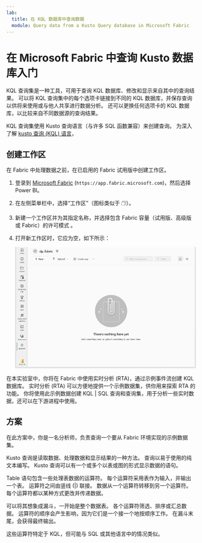 ```yaml
---
lab:
  title: 在 KQL 数据库中查询数据
  module: Query data from a Kusto Query database in Microsoft Fabric
---
```

# 在 Microsoft Fabric 中查询 Kusto 数据库入门
KQL 查询集是一种工具，可用于查询 KQL 数据库、修改和显示来自其中的查询结果。 可以将 KQL 查询集中的每个选项卡链接到不同的 KQL 数据库，并保存查询以供将来使用或与他人共享进行数据分析。 还可以更换任何选项卡的 KQL 数据库，以比较来自不同数据源的查询结果。

KQL 查询集使用 Kusto 查询语言（与许多 SQL 函数兼容）来创建查询。 为深入了解 [kusto 查询 (KQL) 语言](https://learn.microsoft.com/en-us/azure/data-explorer/kusto/query/?context=%2Ffabric%2Fcontext%2Fcontext)， 

## 创建工作区

在 Fabric 中处理数据之前，在已启用的 Fabric 试用版中创建工作区。

1. 登录到 [Microsoft Fabric](https://app.fabric.microsoft.com) (`https://app.fabric.microsoft.com`)，然后选择 Power BI。
2. 在左侧菜单栏中，选择“工作区”（图标类似于 &#128455;）。
3. 新建一个工作区并为其指定名称，并选择包含 Fabric 容量（试用版、高级版或 Fabric）的许可模式  。
4. 打开新工作区时，它应为空，如下所示：

    ![Power BI 中空工作区的屏幕截图。](./Images/new-workspace.png)

在本实验室中，你将在 Fabric 中使用实时分析 (RTA)，通过示例事件流创建 KQL 数据库。 实时分析 (RTA) 可以方便地提供一个示例数据集，供你用来探索 RTA 的功能。 你将使用此示例数据创建 KQL | SQL 查询和查询集，用于分析一些实时数据，还可以在下游进程中使用。


## 方案
在此方案中，你是一名分析师，负责查询一个要从 Fabric 环境实现的示例数据集。



Kusto 查询是读取数据、处理数据和显示结果的一种方法。 查询以易于使用的纯文本编写。 Kusto 查询可以有一个或多个以表或图的形式显示数据的语句。

Table 语句包含一些处理表数据的运算符。 每个运算符采用表作为输入，并输出一个表。 运算符之间由竖线 (|) 联接。 数据从一个运算符转移到另一个运算符。 每个运算符都以某种方式更改并传递数据。

可以将其想象成漏斗，一开始是整个数据表。 各个运算符筛选、排序或汇总数据。 运算符的顺序会产生影响，因为它们是一个接一个地按顺序工作。 在漏斗末尾，会获得最终输出。

这些运算符特定于 KQL，但可能与 SQL 或其他语言中的情况类似。